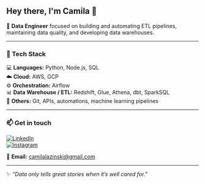 ## Hey there, I'm Camila 👋

🎯 **Data Engineer** focused on building and automating ETL pipelines, maintaining data quality, and developing data warehouses.  


---

### 🧰 Tech Stack
💻 **Languages:** Python, Node.js, SQL  
☁️ **Cloud:** AWS, GCP  
⚙️ **Orchestration:** Airflow  
📊 **Data Warehouse / ETL:** Redshift, Glue, Athena, dbt, SparkSQL  
🧠 **Others:** Git, APIs, automations, machine learning pipelines  

---

### 📫 Get in touch
[![LinkedIn](https://img.shields.io/badge/LinkedIn-0077B5?style=flat&logo=linkedin&logoColor=white)](https://www.linkedin.com/in/camila-lazinski-6b4a1018a/)  
[![Instagram](https://img.shields.io/badge/Instagram-E4405F?style=flat&logo=instagram&logoColor=white)](https://www.instagram.com/camilalazinski)

📧 **Email:** camilalazinski@gmail.com

---

✨ _“Data only tells great stories when it’s well cared for.”_
